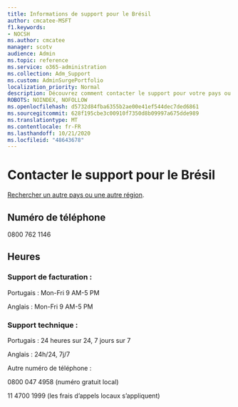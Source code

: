 ```yaml
---
title: Informations de support pour le Brésil
author: cmcatee-MSFT
f1.keywords:
- NOCSH
ms.author: cmcatee
manager: scotv
audience: Admin
ms.topic: reference
ms.service: o365-administration
ms.collection: Adm_Support
ms.custom: AdminSurgePortfolio
localization_priority: Normal
description: Découvrez comment contacter le support pour votre pays ou région.
ROBOTS: NOINDEX, NOFOLLOW
ms.openlocfilehash: d5732d84fba6355b2ae00e41ef544dec7ded6861
ms.sourcegitcommit: 628f195cbe3c00910f7350d8b09997a675dde989
ms.translationtype: MT
ms.contentlocale: fr-FR
ms.lasthandoff: 10/21/2020
ms.locfileid: "48643678"
---
```

# <a name="contact-support-for-brazil"></a>Contacter le support pour le Brésil

[Rechercher un autre pays ou une autre région](../contact-support-for-business-products.md).

## <a name="phone-number"></a>Numéro de téléphone
0800 762 1146

## <a name="hours"></a>Heures
### <a name="billing-support"></a>Support de facturation :

Portugais : Mon-Fri 9 AM-5 PM

Anglais : Mon-Fri 9 AM-5 PM

### <a name="technical-support"></a>Support technique :

Portugais : 24 heures sur 24, 7 jours sur 7

Anglais : 24h/24, 7j/7

Autre numéro de téléphone :

0800 047 4958 (numéro gratuit local)

11 4700 1999 (les frais d’appels locaux s’appliquent)
